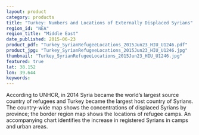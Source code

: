 ```yaml
---
layout: product
category: products
title: "Turkey: Numbers and Locations of Externally Displaced Syrians"
region_id: "NEA"
region_title: "Middle East"
date_published: 2015-06-23
product_pdf: "Turkey_SyrianRefugeeLocations_2015Jun23_HIU_U1246.pdf"
product_jpg: "Turkey_SyrianRefugeeLocations_2015Jun23_HIU_U1246.jpg"
thumbnail: "Turkey_SyrianRefugeeLocations_2015Jun23_HIU_U1246.jpg"
featured: true
lat: 38.152
lon: 39.644
keywords:
---
```

According to UNHCR, in 2014 Syria became the world’s largest source country of refugees and Turkey became the largest host country of Syrians. The country-wide map shows the concentrations of displaced Syrians by province; the border region map shows the locations of refugee camps. An accompanying chart identifies the increase in registered Syrians in camps and urban areas.
